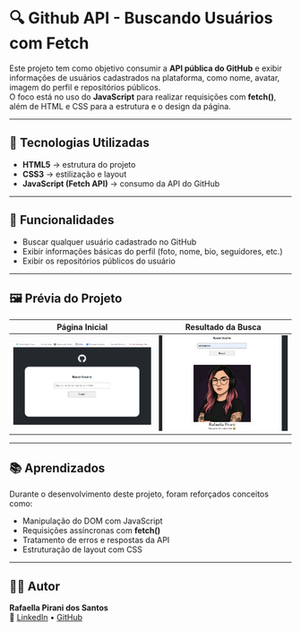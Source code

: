 # 🔍 Github API - Buscando Usuários com Fetch

Este projeto tem como objetivo consumir a **API pública do GitHub** e exibir informações de usuários cadastrados na plataforma, como nome, avatar, imagem do perfil e repositórios públicos.  
O foco está no uso do **JavaScript** para realizar requisições com **fetch()**, além de HTML e CSS para a estrutura e o design da página.

---

## 🚀 Tecnologias Utilizadas

- **HTML5** → estrutura do projeto  
- **CSS3** → estilização e layout  
- **JavaScript (Fetch API)** → consumo da API do GitHub  

---

## 🧭 Funcionalidades

- Buscar qualquer usuário cadastrado no GitHub  
- Exibir informações básicas do perfil (foto, nome, bio, seguidores, etc.)   
- Exibir os repositórios públicos do usuário 

---

## 🖼️ Prévia do Projeto

| Página Inicial | Resultado da Busca |
|-----------------|-------------------|
| ![Página Inicial](./src/images/preview-home.png) | ![Resultado da Busca](./src/images/preview-user.png) |

---

## 📚 Aprendizados

Durante o desenvolvimento deste projeto, foram reforçados conceitos como:
- Manipulação do DOM com JavaScript  
- Requisições assíncronas com **fetch()**  
- Tratamento de erros e respostas da API  
- Estruturação de layout com CSS  

---

## 🧑‍💻 Autor

**Rafaella Pirani dos Santos**  
📎 [LinkedIn](https://www.linkedin.com/in/rafaella-pirani-03a735a7) • [GitHub](https://github.com/rafaellapirani)  


